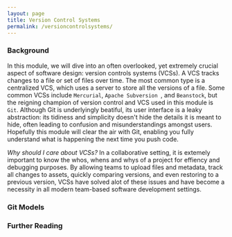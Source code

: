 ```yaml
---
layout: page
title: Version Control Systems
permalink: /versioncontrolsystems/
---
```


### Background 
In this module, we will dive into an often overlooked, yet extremely crucial aspect of software design: version controls systems (VCSs). A VCS tracks changes to a file or set of files over time. The most common type is a centralized VCS, which uses a server to store all the versions of a file. Some common VCSs include `Mercurial`, `Apache Subversion `, and `Beanstock`, but the reigning champion of version control and VCS used in this module is `Git`. Although Git is underlyingly beatiful, its user interface is a leaky abstraction: its tidiness and simplicity doesn't hide the details it is meant to hide, often leading to confusion and misunderstandings amongst users. Hopefully this module will clear the air with Git, enabling you fully understand what is happening the next time you push code.  

*Why should I care about VCSs?*
In a collaborative setting, it is extemely important to know the whos, whens and whys of a project for effiency and debugging purposes. By allowing teams to upload files and metadata, track all changes to assets, quickly comparing versions, and even restoring to a previous version, VCSs have solved alot of these issues and have become a necessity in all modern team-based software development settings. 


### Git Models




### Further Reading






